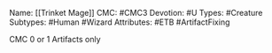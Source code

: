 Name: [[Trinket Mage]]
CMC: #CMC3
Devotion: #U
Types: #Creature
Subtypes: #Human #Wizard
Attributes: #ETB #ArtifactFixing 

CMC 0 or 1 Artifacts only